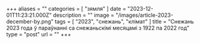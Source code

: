 +++
aliases = ""
categories = [ "зямля" ]
date = "2023-12-01T11:23:21.000Z"
description = ""
image = "/images/article-2023-december-by.png"
tags = [ "2023", "снежань", "клiмат" ]
title = "Снежань 2023 года ў параўнанні са снежаньскімі месяцамі з 1922 па 2022 год"
type = "post"
url = ""
+++


